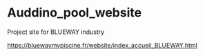 # Auddino_pool_website
Project site for BLUEWAY industry 

https://bluewaymvpiscine.fr/website/index_accueil_BLUEWAY.html
